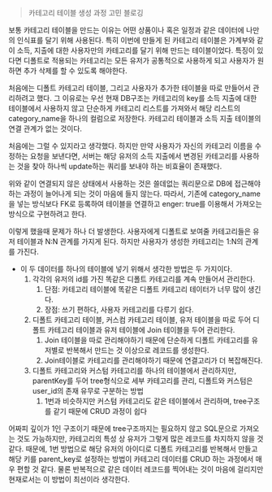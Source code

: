 > 카테고리 테이블 생성 과정 고민 블로깅

보통 카테고리 테이블을 만드는 이유는 어떤 상품이나 혹은 일정과 같은 데이터에 나만의 인식표를 달기 위해 사용된다. 특히 이번에 만들게 된 카테고리 테이블은 가계부와 같이 소득, 지출에 대한 사용자만의 카테고리를 달기 위해 만드는 테이블이었다. 특징이 있다면 디폴트로 적용되는 카테고리는 모든 유저가 공통적으로 사용하게 되고 사용자가 원하면 추가 삭제를 할 수 있도록 해야한다.

처음에는 디폴트 카테고리 테이블, 그리고 사용자가 추가한 테이블을 따로 만들어서 관리하려고 했다. 그 이유로는 우선 현재 DB구조는 카테고리의 key를 소득 지출에 대한 테이블에서 사용하지 않고 단순하게 카테고리 리스트를 가져와서 해당 리스트의 category_name을 하나의 컬럼으로 저장한다. 카테고리 테이블과 소득 지출 테이블의 연결 관계가 없는 것이다.

처음에는 그럴 수 있지라고 생각했다. 하지만 만약 사용자가 자신의 카테고리 이름을 수정하는 요청을 보낸다면, 서버는 해당 유저의 소득 지출에서 변경된 카테고리를 사용하는 것을 찾아 하나씩 update하는 쿼리를 보내야 하는 비효율이 존재했다.

위와 같이 연결되지 않은 상태에서 사용하는 것은 쓸데없는 쿼리문으로 DB에 접근해야 하는 과정이 늘어나게 되는 것이 마음에 들지 않는다. 따라서, 기존에 category_name을 넣는 방식보다 FK로 등록하여 테이블을 연결하고 enger: true를 이용해서 가져오는 방식으로 구현하려고 한다.

이렇게 했을때 문제가 하나 더 발생한다. 사용자에게 디폴트로 보여줄 카테고리들은 유저 테이블과 N:N 관계를 가지게 된다. 하지만 사용자가 생성한 카테고리는 1:N의 관계를 가진다.

- 이 두 데이터를 하나의 테이블에 넣기 위해서 생각한 방법은 두 가지이다.
  1. 각각의 유저의 id를 가진 똑같은 디폴트 카테고리를 계속 만들어서 관리한다.
     1. 단점: 카테고리 테이블에 똑같은 디폴트 카테고리 테이터가 너무 많이 생긴다.
     2. 장점: 쓰기 편하다, 사용자 카테고리를 다루기 쉽다.
  2. 디폴트 카테고리 테이블, 커스컴 카테고리 테이블, 유저 테이블을 따로 두어 디폴트 카테고리 테이블과 유저 테이블에 Join 테이블을 두어 관리한다.
     1. Join 테이블을 따로 관리해야하기 때문에 단순하게 디폴트 카테고리를 유저별로 반복해서 만드는 것 이상으로 레코드를 생성한다.
     2. Join테이블로 카테고리를 관리해야하기 때문에 연결고리가 더 복잡해진다.
  3. 디폴트 카테고리와 커스텀 카테고리를 하나의 테이블에서 관리하지만, parentKey를 두어 tree형식으로 세부 카테고리를 관리, 디폴트와 커스텀은 user_id의 존재 유무로 구분하는 방법
     1. 1번과 비슷하지만 커스텀 카테고리도 같은 테이블에서 관리하며, tree구조를 같기 때문에 CRUD 과정이 쉽다

어짜피 깊이가 1인 구조이기 때문에 tree구조까지는 필요하지 않고 SQL문으로 가져오는 것도 가능하지만, 카테고리의 특성 상 유저가 그렇게 많은 레코드를 차지하지 않을 것 같다. 때문에, 1번 방법으로 해당 유저의 아이디로 디폴트 카테고리를 반복해서 만들고 해당 키를 parent_key로 설정하는 방법이 카테고리 데이터를 CRUD 하는 과정에서 매우 편할 것 같다. 물론 반복적으로 같은 데이터 레코드를 찍어내는 것이 마음에 걸리지만 현재로서는 이 방법이 최선이라 생각한다.

